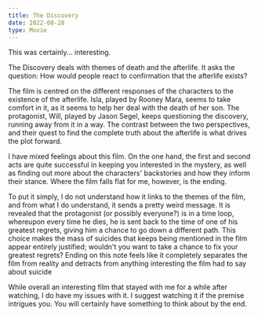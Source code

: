 ```yaml
---
title: The Discovery
date: 2022-08-28
type: Movie
---
```


This was certainly... interesting.

The Discovery deals with themes of death and the afterlife. It asks the question: How would people react to confirmation that the afterlife exists?

The film is centred on the different responses of the characters to the existence of the afterlife. Isla, played by Rooney Mara, seems to take comfort in it, as it seems to help her deal with <span class="spoiler">the death of her son</span>. The protagonist, Will, played by Jason Segel, keeps questioning the discovery, running away from it in a way. The contrast between the two perspectives, and their quest to find the complete truth about the afterlife is what drives the plot forward.

I have mixed feelings about this film. On the one hand, the first and second acts are quite successful in keeping you interested in the mystery, as well as finding out more about the characters' backstories and how they inform their stance. Where the film falls flat for me, however, is the ending. 

<p class="spoiler">To put it simply, I do not understand how it links to the themes of the film, and from what I do understand, it sends a pretty weird message. It is revealed that the protagonist (or possibly everyone?) is in a time loop, whereupon every time he dies, he is sent back to the time of one of his greatest regrets, giving him a chance to go down a different path. This choice makes the mass of suicides that keeps being mentioned in the film appear entirely justified; wouldn't you want to take a chance to fix your greatest regrets? Ending on this note feels like it completely separates the film from reality and detracts from anything interesting the film had to say about suicide</p>

While overall an interesting film that stayed with me for a while after watching, I do have my issues with it. I suggest watching it if the premise intrigues you. You will certainly have something to think about by the end.
